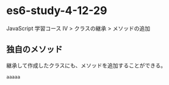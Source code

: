 # es6-study-4-12-29
JavaScript 学習コース IV > クラスの継承 > メソッドの追加

## 独自のメソッド
継承して作成したクラスにも、メソッドを追加することができる。
```
aaaaa
```
